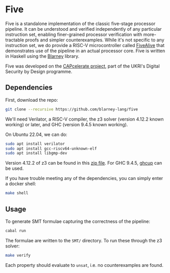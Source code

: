 # Five

Five is a standalone implementation of the classic five-stage
processor pipeline. It can be understood and verified independently of
any particular instruction set, enabling finer-grained processor
verification with more-tractable proofs and simpler counterexamples.
While it's not specific to any instruction set, we do provide a RISC-V
microcontroller called
[FiveAlive](https://github.com/blarney-lang/five-alive) that
demonstrates use of the pipeline in an actual processor core.  Five is
written in Haskell using the
[Blarney](https://github.com/blarney-lang/blarney) library. 

Five was developed on the [CAPcelerate
project](https://gow.epsrc.ukri.org/NGBOViewGrant.aspx?GrantRef=EP/V000381/1),
part of the UKRI's Digital Security by Design programme.

## Dependencies

First, download the repo:

```sh
git clone --recursive https://github.com/blarney-lang/five
```

We'll need Verilator, a RISC-V compiler, the z3 solver (version 4.12.2
known working) or later, and GHC (version 9.4.5 known working).

On Ubuntu 22.04, we can do:
```sh
sudo apt install verilator
sudo apt install gcc-riscv64-unknown-elf
sudo apt install libgmp-dev
```

Version 4.12.2 of z3 can be found in this [zip
file](https://github.com/Z3Prover/z3/releases/download/z3-4.12.2/z3-4.12.2-x64-glibc-2.31.zip).
For GHC 9.4.5, [ghcup](https://www.haskell.org/ghcup/) can be used.

If you have trouble meeting any of the dependencies, you can simply
enter a docker shell:

```sh
make shell
```

## Usage

To generate SMT formulae capturing the correctness of the pipeline:

```sh
cabal run
```

The formulae are written to the `SMT/` directory. To run these through
the z3 solver:

```sh
make verify
```

Each property should evaluate to `unsat`, i.e. no counterexamples are
found.
